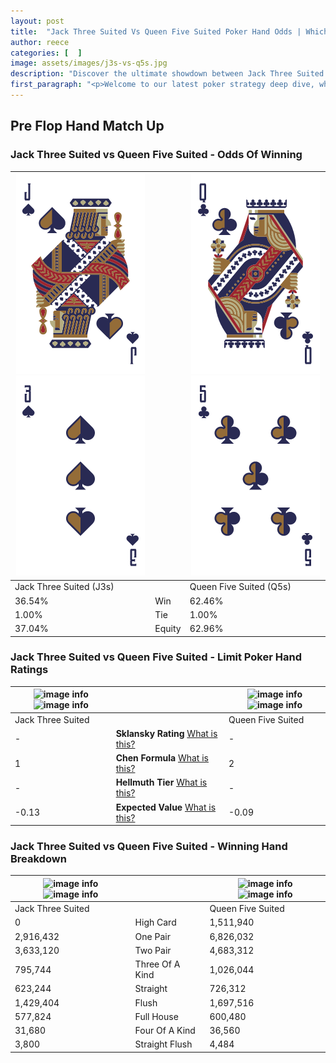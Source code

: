 ```yaml
---
layout: post
title:  "Jack Three Suited Vs Queen Five Suited Poker Hand Odds | Which Is The Better Hand In Poker? A Complete Guide"
author: reece
categories: [  ]
image: assets/images/j3s-vs-q5s.jpg
description: "Discover the ultimate showdown between Jack Three Suited and Queen Five Suited in poker! Uncover the odds, strategies, and scenarios where one hand triumphs over the other. Get ready to up your poker game with this thrilling analysis."
first_paragraph: "<p>Welcome to our latest poker strategy deep dive, where we're pitting two distinct hands against each other in a high-stakes showdown: Jack Three Suited vs Queen Five Suited.</p><p>In the dynamic world of poker, every decision counts, and knowing which hand holds the upper hand is key to your success at the table.</p><p>In this article, we'll dissect these two hands, explore the scenarios where one dominates the other, and equip you with the knowledge to make strategic choices that can tip the odds in your favor.</p><p>Get ready to unravel the intriguing dynamics of these poker hands and elevate your game to new heights.</p>"
---
```




[comment]: # (sp0)

## Pre Flop Hand Match Up

<div class="table hand-ratings" markdown="1"> 



### Jack Three Suited vs Queen Five Suited - Odds Of Winning


    
| ![image info](assets/images/hand1/j.png) ![image info](assets/images/hand1/3.png) |  | ![image info](assets/images/hand2/q.png) ![image info](assets/images/hand2/5.png) |
| -------- | -------- | -------- |
| Jack Three Suited (J3s) |  | Queen Five Suited (Q5s) |
| 36.54% | Win | 62.46% |
| 1.00% | Tie | 1.00% |
| 37.04% | Equity | 62.96% |




[comment]: # (sp1)



### Jack Three Suited vs Queen Five Suited - Limit Poker Hand Ratings


    
| ![image info](https://www.riverpairs.com/assets/images/hand1/j.png) ![image info](https://www.riverpairs.com/assets/images/hand1/3.png) |  | ![image info](https://www.riverpairs.com/assets/images/hand2/q.png) ![image info](https://www.riverpairs.com/assets/images/hand2/5.png) |
| -------- | -------- | -------- |
| Jack Three Suited |  | Queen Five Suited |
| - | **Sklansky Rating** [What is this?](/sklansky-rating-explained) | - |
| 1 | **Chen Formula** [What is this?](/chen-formula-explained) | 2 |
| - | **Hellmuth Tier** [What is this?](/Hellmuth-tier-explained) | - |
| -0.13 | **Expected Value** [What is this?](/expected-value-explained) | -0.09 |




[comment]: # (sp2)



### Jack Three Suited vs Queen Five Suited - Winning Hand Breakdown


    
| ![image info](https://www.riverpairs.com/assets/images/hand1/j.png) ![image info](https://www.riverpairs.com/assets/images/hand1/3.png) |  | ![image info](https://www.riverpairs.com/assets/images/hand2/q.png) ![image info](https://www.riverpairs.com/assets/images/hand2/5.png) |
| -------- | -------- | -------- |
| Jack Three Suited |  | Queen Five Suited |
| 0 | High Card | 1,511,940 |
| 2,916,432 | One Pair | 6,826,032 |
| 3,633,120 | Two Pair | 4,683,312 |
| 795,744 | Three Of A Kind | 1,026,044 |
| 623,244 | Straight | 726,312 |
| 1,429,404 | Flush | 1,697,516 |
| 577,824 | Full House | 600,480 |
| 31,680 | Four Of A Kind | 36,560 |
| 3,800 | Straight Flush | 4,484 |




[comment]: # (sp3)



</div>

[comment]: # (sp4)



[comment]: # (sp5)


